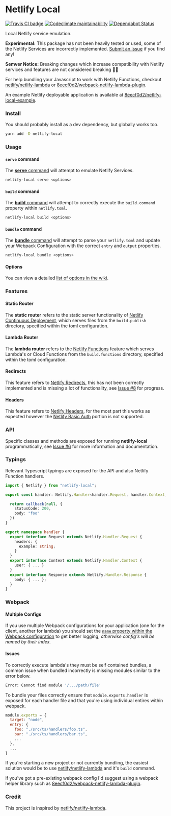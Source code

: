 # Netlify Local

[![Travis CI badge](https://travis-ci.org/8eecf0d2/netlify-local.svg?branch=master)](https://travis-ci.org/8eecf0d2/netlify-local)
[![Codeclimate maintainability](https://img.shields.io/codeclimate/maintainability-percentage/8eecf0d2/netlify-local.svg)](https://codeclimate.com/github/8eecf0d2/netlify-local)
[![Dependabot Status](https://api.dependabot.com/badges/status?host=github&repo=8eecf0d2/netlify-local)](https://dependabot.com)

Local Netlify service emulation.

**Experimental:** This package has not been heavily tested or used, some of the Netlify Services are incorrectly implemented. [Submit an issue](https://github.com/8eecf0d2/netlify-local/issues) if you find any!

**Semver Notice:** Breaking changes which increase compatibility with Netlify services and features are not considered breaking 🤷‍♂️

For help bundling your Javascript to work with Netlify Functions, checkout [netlify/netlify-lambda](https://github.com/netlify/netlify-lambda) or [8eecf0d2/webpack-netlify-lambda-plugin](https://github.com/8eecf0d2/webpack-netlify-lambda-plugin).

An example Netlify deployable application is available at [8eecf0d2/netlify-local-example](https://github.com/8eecf0d2/netlify-local-example).

### Install

You should probably install as a dev dependency, but globally works too.
```bash
yarn add -D netlify-local
```

### Usage

#### `serve` command
The [**serve** command](https://github.com/8eecf0d2/netlify-local/wiki/Command-Serve) will attempt to emulate Netlify Services.
```bash
netlify-local serve <options>
```

#### `build` command
The [**build** command](https://github.com/8eecf0d2/netlify-local/wiki/Command-Build) will attempt to correctly execute the `build.command` property within `netlify.toml`.
```bash
netlify-local build <options>
```

#### `bundle` command
The [**bundle** command](https://github.com/8eecf0d2/netlify-local/wiki/Command-Bundle) will attempt to parse your `netlify.toml` and update your Webpack Configuration with the correct `entry` and `output` properties.
```bash
netlify-local bundle <options>
```

#### Options
You can view a detailed [list of options in the wiki](https://github.com/8eecf0d2/netlify-local/wiki/Options).

### Features

#### Static Router
The **static router** refers to the static server functionality of [Netlify Continuous Deployment](https://www.netlify.com/docs/continuous-deployment), which serves files from the `build.publish` directory, specified within the toml configuration.

#### Lambda Router
The **lambda router** refers to the [Netlify Functions](https://www.netlify.com/features/functions) feature which serves Lambda's or Cloud Functions from the `build.functions` directory, specified within the toml configuration.

#### Redirects
This feature refers to [Netlify Redirects](https://www.netlify.com/docs/netlify-toml-reference#redirects), this has not been correctly implemented and is missing a lot of functionality, see [Issue #8](https://github.com/8eecf0d2/netlify-local/issues/8) for progress.

#### Headers
This feature refers to [Netlify Headers](https://www.netlify.com/docs/netlify-toml-reference#headers), for the most part this works as expected however the [Netlify Basic Auth](https://www.netlify.com/docs/headers-and-basic-auth/#basic-auth) portion is not supported.

### API

Specific classes and methods are exposed for running **netlify-local** programmatically, see [Issue #6](https://github.com/8eecf0d2/netlify-local/issues/6) for more information and documentation.

### Typings

Relevant Typescript typings are exposed for the API and also Netlify Function handlers.
```ts
import { Netlify } from "netlify-local";

export const handler: Netlify.Handler<handler.Request, handler.Context, handler.Response> = (request, context, callback) => {

  return callback(null, {
    statusCode: 200,
    body: "foo"
  })
}

export namespace handler {
  export interface Request extends Netlify.Handler.Request {
    headers: {
      example: string;
    }
  }
  export interface Context extends Netlify.Handler.Context {
    user: { ... }
  }
  export interface Response extends Netlify.Handler.Response {
    body: { ... };
  }
}
```

### Webpack

#### Multiple Configs
If you use multiple Webpack configurations for your application (one for the client, another for lambda) you should set the [`name` property within the Webpack configuration](https://webpack.js.org/configuration/other-options#name) to get better logging, _otherwise config's will be named by their index._

#### Issues
To correctly execute lambda's they must be self contained bundles, a common issue when bundled incorrectly is missing modules similar to the error below.

```bash
Error: Cannot find module '/.../path/file'
```

To bundle your files correctly ensure that `module.exports.handler` is exposed for each handler file and that you're using individual entires within webpack.

```js
module.exports = {
  target: "node",
  entry: {
    foo: "./src/ts/handlers/foo.ts",
    bar: "./src/ts/handlers/bar.ts",
    ...
  },
  ...
}
```

If you're starting a new project or not currently bundling, the easiest solution would be to use [netlify/netlify-lambda](https://github.com/netlify/netlify-lambda) and it's `build` command.

If you've got a pre-existing webpack config I'd suggest using a webpack helper library such as [8eecf0d2/webpack-netlify-lambda-plugin](https://github.com/8eecf0d2/webpack-netlify-lambda-plugin).

### Credit

This project is inspired by [netlify/netlify-lambda](https://github.com/netlify/netlify-lambda).
